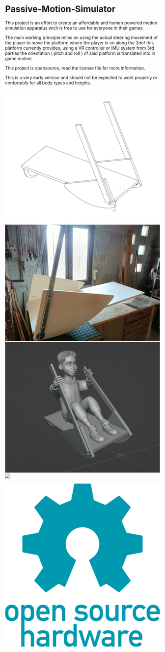 # Passive-Motion-Simulator
This project is an effort to create an affordable and human powered motion simulation apparatus wich is free to use for everyone in their games.

The main working principle relies on using the actual steering movement of the player to move the platform where the player is on along the 2dof this platform currently provides, using a VR controller or IMU system from 3rd parties the orientation ( pitch and roll ) of said platform is translated into in game motion. 

This project is opensource, read the license file for more information.

This is a very early version and should not be expected to work properly or confortably for all body types and heights.


![](Images/x8epQXnoey.png)
![](Images/side.jpeg)
![](Images/0NsygRSDCB.png)
![](Images/playing.png)


![](oshw-logo-800-px.webp)
